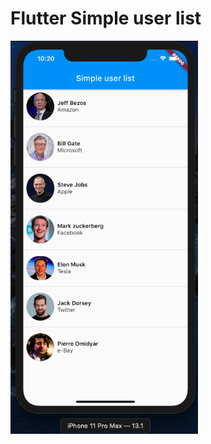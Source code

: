 # Flutter Simple user list

<img src="https://raw.githubusercontent.com/saizonou/Flutter-Simple-List/master/Screen%20Shot%202020-05-13%20at%2010.20.42%20AM.png" width="300">
